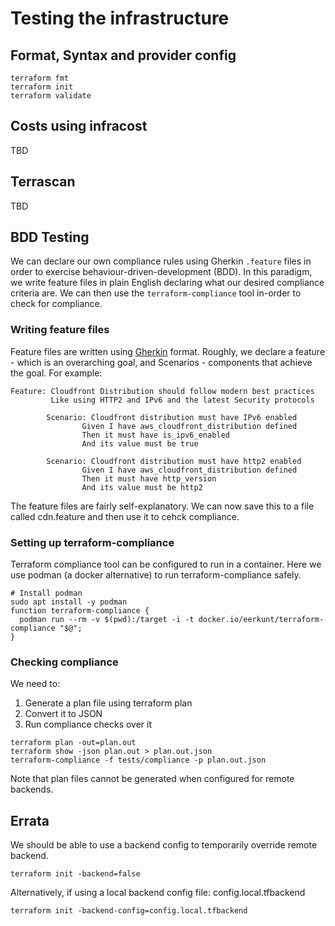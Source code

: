 # Testing the infrastructure

## Format, Syntax and provider config

```
terraform fmt
terraform init
terraform validate
```

## Costs using infracost
TBD

## Terrascan
TBD

## BDD Testing

We can declare our own compliance rules using Gherkin `.feature` files in order to exercise behaviour-driven-development (BDD). In this paradigm, we write feature files in plain English declaring what our desired compliance criteria are. We can then use the `terraform-compliance` tool in-order to check for compliance.

### Writing feature files

Feature files are written using [Gherkin](https://cucumber.io/docs/gherkin/reference/) format. Roughly, we declare a feature - which is an overarching goal, and Scenarios - components that achieve the goal. For example:

```
Feature: Cloudfront Distribution should follow modern best practices
         Like using HTTP2 and IPv6 and the latest Security protocols

        Scenario: Cloudfront distribution must have IPv6 enabled
                Given I have aws_cloudfront_distribution defined
                Then it must have is_ipv6_enabled
                And its value must be true

        Scenario: Cloudfront distribution must have http2 enabled
                Given I have aws_cloudfront_distribution defined
                Then it must have http_version
                And its value must be http2

```

The feature files are fairly self-explanatory.  We can now save this to a file called cdn.feature and then use it to cehck compliance.

### Setting up terraform-compliance

Terraform compliance tool can be configured to run in a container. Here we use podman (a docker alternative) to run terraform-compliance safely.

```
# Install podman
sudo apt install -y podman
function terraform-compliance { 
  podman run --rm -v $(pwd):/target -i -t docker.io/eerkunt/terraform-compliance "$@"; 
}
```

### Checking compliance

We need to:

1. Generate a plan file using terraform plan
2. Convert it to JSON
3. Run compliance checks over it

```
terraform plan -out=plan.out
terraform show -json plan.out > plan.out.json
terraform-compliance -f tests/compliance -p plan.out.json
```

Note that plan files cannot be generated when configured for remote backends.

## Errata

We should be able to use a backend config to temporarily override remote backend.

```
terraform init -backend=false
```

Alternatively, if using a local backend config file: config.local.tfbackend
```
terraform init -backend-config=config.local.tfbackend
```
